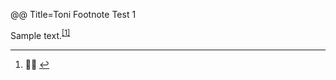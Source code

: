 @@ Title=Toni Footnote Test 1

<p>Sample text.<sup class="footnote-ref"><a href="#fn1" id="fnref1">[1]</a></sup></p>

<hr class="footnotes-sep" />
<section class="footnotes">
	<ol class="footnotes-list">
		<li id="fn1"  class="footnote-item"><p>🙋🏾 <a href="#fnref1" class="footnote-backref">↩</a></p>
		</li>
	</ol>
</section>